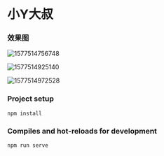 # 小Y大叔

### 效果图

![1577514756748](F:\Sublime\class_design\my-project\toato-project\src\assets\images\1577514756748.png)



![1577514925140](F:\Sublime\class_design\my-project\toato-project\src\assets\images\1577514925140.png)



![1577514972528](F:\Sublime\class_design\my-project\toato-project\src\assets\images\1577514972528.png)

### Project setup

```
npm install
```

### Compiles and hot-reloads for development

```
npm run serve
```
